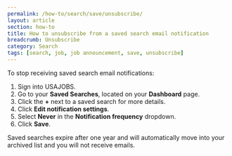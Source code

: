 ```yaml
---
permalink: /how-to/search/save/unsubscribe/
layout: article
section: how-to
title: How to unsubscribe from a saved search email notification
breadcrumb: Unsubscribe
category: Search
tags: [search, job, job announcement, save, unsubscribe]
---
```


To stop receiving saved search email notifications:

1.	Sign into USAJOBS.
2.	Go to your **Saved Searches**, located on your **Dashboard** page.
3.	Click the **+** next to a saved search for more details.
4.	Click **Edit notification settings**.
5.	Select **Never** in the **Notification frequency** dropdown.
6.	Click **Save**.

Saved searches expire after one year and will automatically move into your archived list and you will not receive emails.
